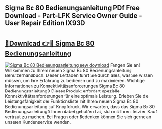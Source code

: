 ## Sigma Bc 80 Bedienungsanleitung PDf Free Download - Part-LPK Service Owner Guide - User Repair Edition IX93D

# <h2><a href="http://df02m0.blite.top/?on=Sigma+Bc+80+Bedienungsanleitung">🔗Download 👉🔴 Sigma Bc 80 Bedienungsanleitung</a></h2>

[![Sigma Bc 80 Bedienungsanleitung new download](https://i.imgur.com/lujVjoI.png)](http://df02m0.blite.top/?on=Sigma+Bc+80+Bedienungsanleitung)
Fangen Sie an! Willkommen zu Ihrem neuen Sigma Bc 80 Bedienungsanleitung Benutzerhandbuch. Dieser Leitfaden führt Sie durch alles, was Sie wissen müssen, um Ihre Erfahrung zu bedienen und zu maximieren. Wichtige Informationen zu Konnektivitätsanforderungen Sigma Bc 80 BedienungsanleitungD Dieses Produkt erfordert spezielle Konnektivitätsanforderungen für eine optimale Leistung. Erleben Sie die Leistungsfähigkeit der Funktionsliste mit Ihrem neuen Sigma Bc 80 Bedienungsanleitung auf Knopfdruck. Wir erwarten, dass das Sigma Bc 80 BedienungsanleitungD Ihnen dabei geholfen hat, sich mit Ihrem letzten Kauf vertraut zu machen. Bei Fragen oder Bedenken können Sie sich gerne an unseren Kundenservice wenden.
